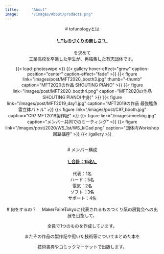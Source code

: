 ```yaml
---
title:      "About"
image:      "/images/About/prodacts.png"
---
```

<center>
# tofunologyとは
<h4><u>\_”ものづくりの楽しさ”\_</u></h4>を求めて<br>工業高校を卒業した学生が、再結集した有志団体です。 <br>



{{< load-photoswipe >}}
{{< gallery hover-effect="grow" caption-position="center" caption-effect="fade" >}}
{{< figure link="images/post/MFT2020_booth3.jpg" thumb="-thumb" caption="MFT2020の作品 SHOUTING PIANO" >}}
{{< figure link="images/post/MFT2020_booth4.png" caption="MFT2020の作品 SHOUTING PIANO(中身)" >}}
{{< figure link="/images/post/MFT2019_day1.jpg" caption="MFT2019の作品 最強艦魚雷立体バトル" >}}
{{< figure link="/images/post/C97_booth.jpg" caption="C97 MFT2019製作記" >}}
{{< figure link="/images/meeting.jpg" caption="メンバー共同でのミーティング" >}}
{{< figure link="/images/post/2020/WS_1st/WS_kiCad.png" caption="団体内Workshop 回路講座" >}}
{{< /gallery >}}

<br>
# メンバー構成
<h4><u>\_合計：15名\_</u></h4>
代表：1名<br>
ハード：5名<br>
電気：2名<br>
ソフト：3名<br>
サポート：4名<br>

<br>
# 何をするの？
　MakerFaireTokyoに代表されるものつくり系の展覧会への出展を目指して、

全員で1つのものを作成しています。

またその作品の製作記や用いた技術等についてまとめた本を

技術書典やコミックマーケットで出版します。

</center>
